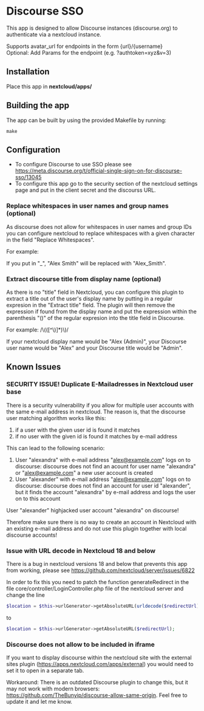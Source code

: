 # Discourse SSO

This app is designed to allow Discourse instances (discourse.org) to authenticate via a nextcloud instance.

Supports avatar_url for endpoints in the form {url}/{username}  
Optional: Add Params for the endpoint (e.g. ?authtoken=xyz&v=3)

## Installation

Place this app in **nextcloud/apps/**

## Building the app

The app can be built by using the provided Makefile by running:

    make

## Configuration

* To configure Discourse to use SSO please see https://meta.discourse.org/t/official-single-sign-on-for-discourse-sso/13045
* To configure this app go to the security section of the nextcloud settings page and put in the client secret and the discourss URL. 

### Replace whitespaces in user names and group names (optional)

As discourse does not allow for whitespaces in user names and group IDs you can configure nextcloud to replace whitespaces with a given character in the field "Replace Whitespaces". 

For example:

If you put in "\_", "Alex Smith" will be replaced with "Alex_Smith".

### Extract discourse title from display name (optional)

As there is no "title" field in Nextcloud, you can configure this plugin to extract a title out of the user's display name by putting in a regular expresion in the "Extract title" field. The plugin will then remove the expression if found from the display name and put the expression within the parenthesis "()" of the regular expresion into the title field in Discourse.

For example: /\\(([^\\)]\*)\\)/

If your nextcloud display name would be "Alex (Admin)", your Discourse user name would be "Alex" and your Discourse title would be "Admin".

## Known Issues

### SECURITY ISSUE! Duplicate E-Mailadresses in Nextcloud user base

There is a security vulnerability if you allow for multiple user accounts with the same e-mail address in nextcloud. The reason is, that the discourse user matching algorithm works like this:

1) if a user with the given user id is found it matches
2) if no user with the given id is found it matches by e-mail address

This can lead to the following scenario:

1) User "alexandra" with e-mail address "alex@example.com" logs on to discourse: discourse does not find an acount for user name "alexandra" or "alex@example.com" a new user account is created
2) User "alexander" with e-mail address "alex@example.com" logs on to discourse: discourse does not find an account for user id "alexander", but it finds the account "alexandra" by e-mail address and logs the user on to this account

User "alexander" highjacked user account "alexandra" on discourse!

Therefore make sure there is no way to create an account in Nextcloud with an existing e-mail address and do not use this plugin together with local discourse accounts!

### Issue with URL decode in Nextcloud 18 and below

There is a bug in nextcloud versions 18 and below that prevents this app from working, please see https://github.com/nextcloud/server/issues/6822

In order to fix this you need to patch the function generateRedirect in the file core/controller/LoginController.php file of the nextcloud server and change the line

```php
$location = $this->urlGenerator->getAbsoluteURL(urldecode($redirectUrl));
```

to

```php
$location = $this->urlGenerator->getAbsoluteURL($redirectUrl);
```

### Discourse does not allow to be included in iframe

If you want to display discourse within the nextcloud site with the external sites plugin (https://apps.nextcloud.com/apps/external) you would need to set it to open in a separate tab. 

Workaround: There is an outdated Discourse plugin to change this, but it may not work with modern browsers: https://github.com/TheBunyip/discourse-allow-same-origin. Feel free to update it and let me know.

